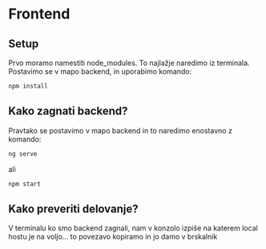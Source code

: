 

# Frontend

## Setup

Prvo moramo namestiti node_modules. To najlažje naredimo iz terminala. Postavimo se v mapo backend, in uporabimo komando:

```bash
npm install
```
## Kako zagnati backend?
Pravtako se postavimo v mapo backend in to naredimo enostavno z komando:

```bash
ng serve
```
ali

```bash
npm start
```


## Kako preveriti delovanje?
V terminalu ko smo backend zagnali, nam v konzolo izpiše na katerem local hostu je na voljo... to povezavo kopiramo in jo damo v brskalnik 
